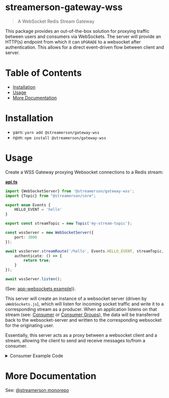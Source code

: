 # streamerson-gateway-wss

> A WebSocket Redis Stream Gateway

This package provides an out-of-the-box solution for proxying traffic between users and consumers via WebSockets.  The server will provide an HTTP(s) endpoint from which it can `UPGRADE` to a websocket after authentication.  This allows for a direct event-driven flow between client and server.

# Table of Contents

<!-- START doctoc generated TOC please keep comment here to allow auto update -->
<!-- DON'T EDIT THIS SECTION, INSTEAD RE-RUN doctoc TO UPDATE -->


- [Installation](#installation)
- [Usage](#usage)
- [More Documentation](#more-documentation)

<!-- END doctoc generated TOC please keep comment here to allow auto update -->

# Installation

- yarn: `yarn add @streamerson/gateway-wss`
- npm: `npm install @streamerson/gateway-wss`

# Usage

Create a WSS Gateway proxying Websocket connections to a Redis stream:

<!-- BEGIN-CODE: ../examples/app-websockets/api.ts -->
[**api.ts**](../examples/app-websockets/api.ts)
```typescript
import {WebSocketServer} from '@streamerson/gateway-wss';
import {Topic} from "@streamerson/core";

export enum Events {
    HELLO_EVENT = 'hello'
}

export const streamTopic = new Topic('my-stream-topic');

const wssServer = new WebSocketServer({
    port: 3000
});

await wssServer.streamRoute('/hello', Events.HELLO_EVENT, streamTopic, {
    authenticate: () => {
        return true;
    }
});

await wssServer.listen();
```
<!-- END-CODE: ../examples/app-websockets/api.ts -->

(See: [app-websockets example](../examples/app-websockets/README.md))).

This server will create an instance of a websocket server (driven by `uWebSockets.js`), which will listen for incoming socket traffic and write it to a corresponding stream as a producer.  When an application listens on that stream (see: [Consumer](../consumer/README.md) or [Consumer Groups](../consumer-group/README.md)), the data will be transferred back to the websocket-server and written to the corresponding websocket for the originating user.

Essentially, this server acts as a proxy between a websocket client and a stream, allowing the client to send and receive messages to/from a consumer.

<details>
    <summary>Consumer Example Code</summary>

<!-- BEGIN-CODE: ../examples/app-websockets/worker.ts -->
[**worker.ts**](../examples/app-websockets/worker.ts)
```typescript
import {StreamConsumer} from '@streamerson/consumer';
import {Events, streamTopic} from "./api";

const consumer = new StreamConsumer({
    eventMap: {
        [Events.HELLO_EVENT]: (e) => {
            return {
                world: 'I am a stream processor'
            };
        }
    },
    topic: streamTopic
});

await consumer.connectAndListen();
```
<!-- END-CODE: ../examples/app-websockets/worker.ts -->
</details>

# More Documentation

See: [@streamerson monorepo](https://github.com/oliver-io/streamerson)

